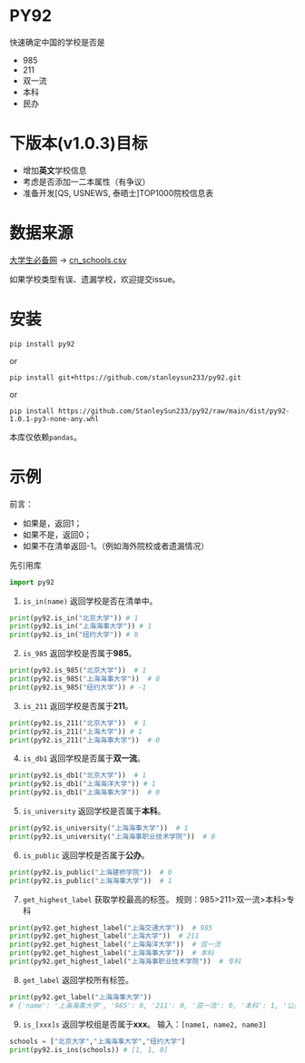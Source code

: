 # PY92
快速确定中国的学校是否是
* 985
* 211
* 双一流
* 本科
* 民办

# 下版本(v1.0.3)目标
* 增加**英文**学校信息
* 考虑是否添加一二本属性（有争议）
* 准备开发[QS, USNEWS, 泰晤士]TOP1000院校信息表

# 数据来源
[大学生必备网](https://www.dxsbb.com/news/list_88.html) -> [cn_schools.csv](./data/cn_schools.csv)

如果学校类型有误、遗漏学校，欢迎提交issue。

# 安装

```shell
pip install py92
```
or
```shell
pip install git+https://github.com/stanleysun233/py92.git
```
or
```shell
pip install https://github.com/StanleySun233/py92/raw/main/dist/py92-1.0.1-py3-none-any.whl
```

本库仅依赖`pandas`。

# 示例
前言：
* 如果是，返回1；
* 如果不是，返回0；
* 如果不在清单返回-1。（例如海外院校或者遗漏情况）

先引用库
```python
import py92
```
1. `is_in(name)`
返回学校是否在清单中。
```python
print(py92.is_in("北京大学")) # 1
print(py92.is_in("上海海事大学")) # 1
print(py92.is_in("纽约大学")) # 0
```

2. `is_985`
返回学校是否属于**985**。
```python
print(py92.is_985("北京大学"))  # 1
print(py92.is_985("上海海事大学"))  # 0
print(py92.is_985("纽约大学")) # -1
```

3. `is_211`
返回学校是否属于**211**。

```python
print(py92.is_211("北京大学"))  # 1
print(py92.is_211("上海大学")) # 1
print(py92.is_211("上海海事大学"))  # 0
```

4. `is_db1`
返回学校是否属于**双一流**。

```python
print(py92.is_db1("北京大学"))  # 1
print(py92.is_db1("上海海洋大学")) # 1
print(py92.is_db1("上海海事大学"))  # 0
```

5. `is_university`
返回学校是否属于**本科**。

```python
print(py92.is_university("上海海事大学"))  # 1
print(py92.is_university("上海海事职业技术学院"))  # 0
```


6. `is_public`
返回学校是否属于**公办**。

```python
print(py92.is_public("上海建桥学院"))  # 0
print(py92.is_public("上海海事大学"))  # 1
```

7. `get_highest_label`
获取学校最高的标签。
规则：985>211>双一流>本科>专科

```python
print(py92.get_highest_label("上海交通大学"))  # 985
print(py92.get_highest_label("上海大学"))  # 211
print(py92.get_highest_label("上海海洋大学"))  # 双一流
print(py92.get_highest_label("上海海事大学"))  # 本科
print(py92.get_highest_label("上海海事职业技术学院"))  # 专科
```

8. `get_label`
返回学校所有标签。

```python
print(py92.get_label("上海海事大学"))
# {'name': '上海海事大学', '985': 0, '211': 0, '双一流': 0, '本科': 1, '公办': 1}
```

9. `is_[xxx]s`
返回学校组是否属于**xxx**。
输入：`[name1, name2, name3]`
```python
schools = ["北京大学","上海海事大学","纽约大学"]
print(py92.is_ins(schools)) # [1, 1, 0]
```